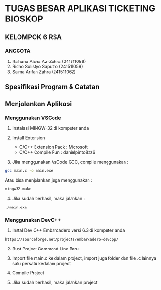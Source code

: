 # TUGAS BESAR APLIKASI TICKETING BIOSKOP
## KELOMPOK 6 RSA

### ANGGOTA
1. Raihana Aisha Az-Zahra (241511056)
2. Ridho Sulistyo Saputro (241511059)
3. Salma Arifah Zahra (241511062)

## Spesifikasi Program & Catatan


## Menjalankan Aplikasi

### Menggunakan VSCode
1. Instalasi MINGW-32 di komputer anda

2. Install Extension
    - C/C++ Extension Pack : Microsoft
    - C/C++ Compile Run : danielpinto8zz6

3. Jika menggunakan VsCode GCC, compile menggunakan :
```bash
gcc main.c -o main.exe
```
Atau bisa menjalankan juga menggunakan : 
```bash
mingw32-make
```

4. Jika sudah berhasil, maka jalankan :
```bash
./main.exe
```

### Menggunakan DevC++
1. Instal Dev C++ Embarcadero versi 6.3 di komputer anda
```bash
https://sourceforge.net/projects/embarcadero-devcpp/
```

2. Buat Project Command Line Baru

3. Import file main.c ke dalam project, import juga folder dan file .c lainnya satu persatu kedalam project

4. Compile Project

5. Jika sudah berhasil, maka jalankan project